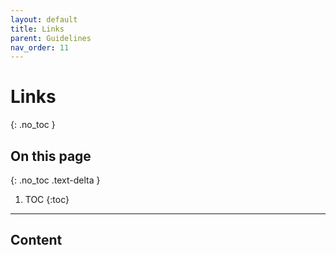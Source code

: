 ```yaml
---
layout: default
title: Links
parent: Guidelines
nav_order: 11   
---
```


# Links
{: .no_toc }

## On this page
{: .no_toc .text-delta }

1. TOC
{:toc}

---

## Content

